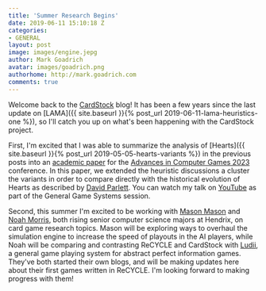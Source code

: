 ```yaml
---
title: 'Summer Research Begins'
date: 2019-06-11 15:10:18 Z
categories:
- GENERAL
layout: post
image: images/engine.jepg
author: Mark Goadrich
avatar: images/goadrich.png
authorhome: http://mark.goadrich.com
comments: true
---
```

Welcome back to the [CardStock](http://github.com/mgoadric/cardstock) blog! It has been a few years since the last update on [LAMA]({{ site.baseurl }}{% post_url 2019-06-11-lama-heuristics-one %}), so I'll catch you up on what's been happening with the CardStock project.

First, I'm excited that I was able to summarize the analysis of [Hearts]({{ site.baseurl }}{% post_url 2019-05-05-hearts-variants %}) in the previous posts into an [academic paper](https://dl.acm.org/doi/abs/10.1007/978-3-031-11488-5_22) for the [Advances in Computer Games 2023](https://icga.org/?page_id=3328) conference.  In this paper, we extended the heuristic discussions a cluster the variants in order to compare directly with the historical evolution of Hearts as described by [David Parlett](https://www.amazon.com/History-Card-Games-David-Parlett/dp/019282905X). You can watch my talk on [YouTube](https://youtu.be/OgupRMyHB9A?t=2896) as part of the General Game Systems session.

Second, this summer I'm excited to be working with [Mason Mason](https://mason-t-demond.github.io/blog/) and [Noah Morris](https://brimstonetrader.github.io/blog/), both rising senior computer science majors at Hendrix, on card game research topics. Mason will be exploring ways to overhaul the simulation engine to increase the speed of playouts in the AI players, while Noah will be comparing and contrasting ReCYCLE and CardStock with [Ludii](https://ludii.games/), a general game playing system for abstract perfect information games. They've both started their own blogs, and will be making updates here about their first games written in ReCYCLE. I'm looking forward to making progress with them!